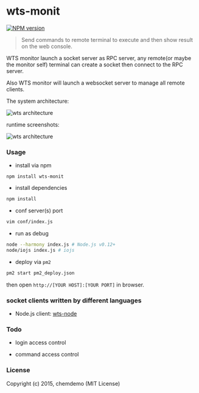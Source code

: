 # wts-monit
[![NPM version](https://badge.fury.io/js/wts-monit.png)](https://npmjs.org/package/wts-monit)

> Send commands to remote terminal to execute and then show result on the web console.

WTS monitor launch a socket server as RPC server, any remote(or maybe the monitor self) terminal can create a socket then connect to the RPC server.

Also WTS monitor will launch a websocket server to manage all remote clients.


The system architecture:

![wts architecture](https://raw.githubusercontent.com/chemdemo/wts-monit/master/images/architecture.png)

runtime screenshots:

![wts architecture](https://raw.githubusercontent.com/chemdemo/wts-monit/master/images/wts.png)


### Usage

- install via npm

``` bach
npm install wts-monit
```

- install dependencies

``` bash
npm install
```

- conf server(s) port

``` bash
vim conf/index.js
```

- run as debug

``` bash
node --harmony index.js # Node.js v0.12+
node/iojs index.js # iojs
```

- deploy via `pm2`

``` bash
pm2 start pm2_deploy.json
```

then open `http://[YOUR HOST]:[YOUR PORT]` in browser.

### socket clients written by different languages

- Node.js client: [wts-node](https://github.com/chemdemo/wts-node)

### Todo

- login access control

- command access control

### License

Copyright (c) 2015, chemdemo (MIT License)
